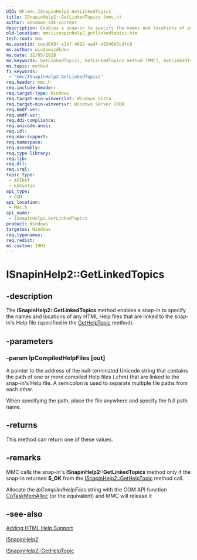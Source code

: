 ```yaml
---
UID: NF:mmc.ISnapinHelp2.GetLinkedTopics
title: ISnapinHelp2::GetLinkedTopics (mmc.h)
author: windows-sdk-content
description: Enables a snap-in to specify the names and locations of any HTML Help files that are linked to the snap-in's Help file (specified in the GetHelpTopic method).
old-location: mmc\isnapinhelp2_getlinkedtopics.htm
tech.root: mmc
ms.assetid: ceed0d9f-e1bf-4692-aadf-e924095cdfc8
ms.author: windowssdkdev
ms.date: 12/05/2018
ms.keywords: GetLinkedTopics, GetLinkedTopics method [MMC], GetLinkedTopics method [MMC],ISnapinHelp2 interface, ISnapinHelp2 interface [MMC],GetLinkedTopics method, ISnapinHelp2.GetLinkedTopics, ISnapinHelp2::GetLinkedTopics, _slate_isnapinhelp2_getlinkedtopics, mmc.isnapinhelp2_getlinkedtopics, mmc/ISnapinHelp2::GetLinkedTopics
ms.topic: method
f1_keywords: 
 - "mmc/ISnapinHelp2.GetLinkedTopics"
req.header: mmc.h
req.include-header: 
req.target-type: Windows
req.target-min-winverclnt: Windows Vista
req.target-min-winversvr: Windows Server 2008
req.kmdf-ver: 
req.umdf-ver: 
req.ddi-compliance: 
req.unicode-ansi: 
req.idl: 
req.max-support: 
req.namespace: 
req.assembly: 
req.type-library: 
req.lib: 
req.dll: 
req.irql: 
topic_type:
 - APIRef
 - kbSyntax
api_type:
 - COM
api_location:
 - Mmc.h
api_name:
 - ISnapinHelp2.GetLinkedTopics
product: Windows
targetos: Windows
req.typenames: 
req.redist: 
ms.custom: 19H1
---
```


# ISnapinHelp2::GetLinkedTopics


## -description


The <b>ISnapinHelp2::GetLinkedTopics</b> method enables a snap-in to specify the names and locations of any HTML Help files that are linked to the snap-in's Help file (specified in the 
<a href="https://docs.microsoft.com/en-us/windows/desktop/api/mmc/nf-mmc-isnapinhelp-gethelptopic">GetHelpTopic</a> method).


## -parameters




### -param lpCompiledHelpFiles [out]

A pointer to the address of the null-terminated Unicode string that contains the path of one or more compiled Help files (.chm) that are linked to the snap-in's Help file. A semicolon is used to separate multiple file paths from each other.

When specifying the path, place the file anywhere and specify the full path name.


## -returns



This method can return one of these values.




## -remarks



MMC calls the snap-in's <b>ISnapinHelp2::GetLinkedTopics</b> method only if the snap-in returned <b>S_OK</b> from the 
<a href="https://docs.microsoft.com/previous-versions/windows/desktop/legacy/aa814944(v=vs.85)">ISnapinHelp2::GetHelpTopic</a> method call.

Allocate the <i>lpCompiledHelpFiles</i> string with the COM API function <a href="https://docs.microsoft.com/windows/desktop/api/combaseapi/nf-combaseapi-cotaskmemalloc">CoTaskMemAlloc</a> (or the equivalent) and MMC will release it




## -see-also




<a href="https://docs.microsoft.com/previous-versions/windows/desktop/mmc/adding-html-help-support">Adding HTML Help Support</a>



<a href="https://docs.microsoft.com/windows/desktop/api/mmc/nn-mmc-isnapinhelp2">ISnapinHelp2</a>



<a href="https://docs.microsoft.com/previous-versions/windows/desktop/legacy/aa814944(v=vs.85)">ISnapinHelp2::GetHelpTopic</a>
 

 

